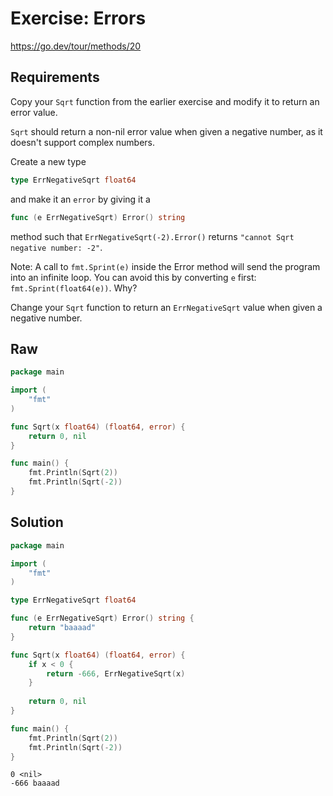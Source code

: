 # Exercise: Errors

<https://go.dev/tour/methods/20>

## Requirements

Copy your `Sqrt` function from the earlier exercise and modify it to return an error value.

`Sqrt` should return a non-nil error value when given a negative number, as it doesn't support complex numbers.

Create a new type

```go
type ErrNegativeSqrt float64
```

and make it an `error` by giving it a

```go
func (e ErrNegativeSqrt) Error() string
```

method such that `ErrNegativeSqrt(-2).Error()` returns `"cannot Sqrt negative number: -2"`.

Note: A call to `fmt.Sprint(e)` inside the Error method will send the program into an infinite loop. You can avoid this by converting `e` first: `fmt.Sprint(float64(e))`. Why?

Change your `Sqrt` function to return an `ErrNegativeSqrt` value when given a negative number.

## Raw

```go
package main

import (
	"fmt"
)

func Sqrt(x float64) (float64, error) {
	return 0, nil
}

func main() {
	fmt.Println(Sqrt(2))
	fmt.Println(Sqrt(-2))
}
```

## Solution

```go
package main

import (
	"fmt"
)

type ErrNegativeSqrt float64

func (e ErrNegativeSqrt) Error() string {
	return "baaaad"
}

func Sqrt(x float64) (float64, error) {
	if x < 0 {
		return -666, ErrNegativeSqrt(x)
	}
	
	return 0, nil
}

func main() {
	fmt.Println(Sqrt(2))
	fmt.Println(Sqrt(-2))
}

```

```output
0 <nil>
-666 baaaad
```
